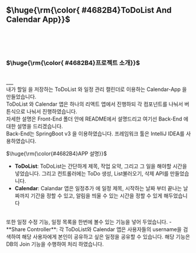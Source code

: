 <h2>$\huge{\rm{\color{	
#4682B4}ToDoList And Calendar App}}$</h2>
<br/>
<br/>
<br/>
<h3 id="프로젝트-소개">$\huge{\rm{\color{	
#4682B4}프로젝트 소개}}$</h3>
<br/>
___
<br/>
내가 할일 을 저장하는 ToDoList 와 일정 관리 캘린더로 이용하는 Calendar-App 을 만들었습니다.
<br/>
ToDoList 와 Calendar 앱은 하나의 리액트 앱에서 진행하되 각 컴포넌트를 나눠서 버튼식으로 나눠서 진행하였습니다.
<br/>
자세한 설명은 Front-End 폴더 안에 README에서 설명드리고 여기선 Back-End 에 대한 설명을 드리겠습니다.
<br/>
Back-End는 SpringBoot v3 을 이용하였습니다. 프레임워크 툴은 IntelliJ IDEA를 사용하였습니다.
<br/>

<p id="APP 설명">$\huge{\rm{\color{#4682B4}APP 설명}}$</p>

- **ToDoList**: ToDoList는 간단하게 제목, 작업 요약, 그리고 그 일을 해야할 시간을 넣었습니다. 그리고 컨트롤러에는 ToDo 생성, List불러오기, 삭제 API를 만들었습니다.
- **Calendar**: Calandar 앱은 일정추가 에 일정 제목, 시작하는 날짜 부터 끝나는 날짜까지 기간을 정할 수 있고, 알림을 띄울 수 있는 시간을 정할 수 있게 해두었습니다
<br/>
  또한 일정 수정 기능, 일정 목록을 한번에 볼수 있는 기능을 넣어 두었습니다. 
- **Share Controller**: 각 ToDoList와 Calendar 앱은 사용자들의 username을 검색하여 해당 사용자에게 본인이 공유하고 싶은 일정을 공유할 수 있습니다. 해당 기능은 DB의 Join 기능을 수행하여 처리 하였습니다.

  



